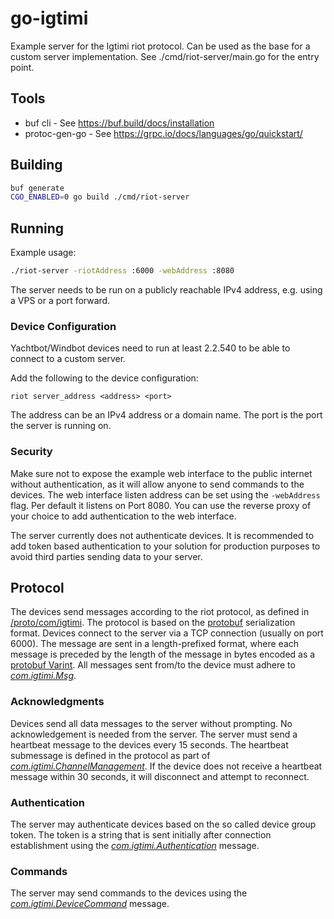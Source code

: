 # go-igtimi

Example server for the Igtimi riot protocol. Can be used as the base for a custom server implementation.
See ./cmd/riot-server/main.go for the entry point.


## Tools
- buf cli - See https://buf.build/docs/installation
- protoc-gen-go - See https://grpc.io/docs/languages/go/quickstart/

## Building

```bash
buf generate
CGO_ENABLED=0 go build ./cmd/riot-server
```

## Running
Example usage:
```bash
./riot-server -riotAddress :6000 -webAddress :8080
```

The server needs to be run on a publicly reachable IPv4 address, e.g. using a VPS or a port forward.

### Device Configuration
Yachtbot/Windbot devices need to run at least 2.2.540 to be able to connect to a custom server.

Add the following to the device configuration:
```
riot server_address <address> <port>
```
The address can be an IPv4 address or a domain name. The port is the port the server is running on.


### Security
Make sure not to expose the example web interface to the public internet without authentication, as it will allow anyone to send commands to the devices. The web interface listen address can be set using the `-webAddress` flag. Per default it listens on Port 8080.
You can use the reverse proxy of your choice to add authentication to the web interface.

The server currently does not authenticate devices. It is recommended to add token based authentication to your solution for production purposes to avoid third parties sending data to your server.


## Protocol
The devices send messages according to the riot protocol, as defined in [/proto/com/igtimi](/proto/com/igtimi/). The protocol is based on the [protobuf](https://developers.google.com/protocol-buffers) serialization format. Devices connect to the server via a TCP connection (usually on port 6000). The message are sent in a length-prefixed format, where each message is preceded by the length of the message in bytes encoded as a [protobuf Varint](https://protobuf.dev/programming-guides/encoding/#varints).
All messages sent from/to the device must adhere to [*com.igtimi.Msg*](./proto/com/igtimi/IgtimiStream.proto).

### Acknowledgments
Devices send all data messages to the server without prompting. No acknowledgement is needed from the server.
The server must send a heartbeat message to the devices every 15 seconds. The heartbeat submessage is defined in the protocol as part of [*com.igtimi.ChannelManagement*](./proto/com/igtimi/IgtimiStream.proto).
If the device does not receive a heartbeat message within 30 seconds, it will disconnect and attempt to reconnect.

### Authentication
The server may authenticate devices based on the so called device group token.
The token is a string that is sent initially after connection establishment using the [*com.igtimi.Authentication*](/proto/com/igtimi/IgtimiStream.proto) message.

### Commands
The server may send commands to the devices using the [*com.igtimi.DeviceCommand*](/proto/com/igtimi/IgtimiDevice.proto) message.